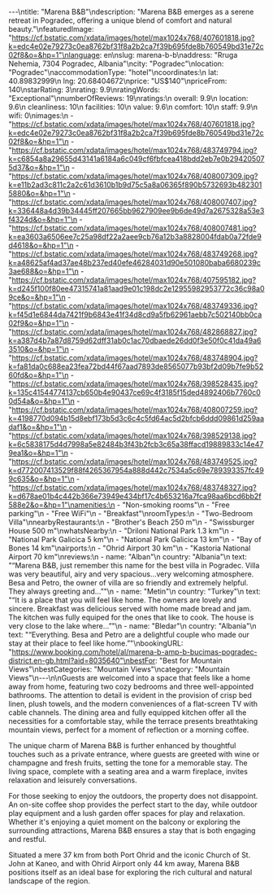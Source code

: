 ---\ntitle: "Marena B&B"\ndescription: "Marena B&B emerges as a serene retreat in Pogradec, offering a unique blend of comfort and natural beauty."\nfeaturedImage: "https://cf.bstatic.com/xdata/images/hotel/max1024x768/407601818.jpg?k=edc4e02e79273c0ea8762bf31f8a2b2ca7f39b695fde8b760549bd31e72c02f8&o=&hp=1"\nlanguage: en\nslug: marena-b-b\naddress: "Rruga Nehemia, 7304 Pogradec, Albania"\ncity: "Pogradec"\nlocation: "Pogradec"\naccommodationType: "hotel"\ncoordinates:\n  lat: 40.89832999\n  lng: 20.68404672\nprice: "US$140"\npriceFrom: 140\nstarRating: 3\nrating: 9.9\nratingWords: "Exceptional"\nnumberOfReviews: 19\nratings:\n  overall: 9.9\n  location: 9.6\n  cleanliness: 10\n  facilities: 10\n  value: 9.6\n  comfort: 10\n  staff: 9.9\n  wifi: 0\nimages:\n  - "https://cf.bstatic.com/xdata/images/hotel/max1024x768/407601818.jpg?k=edc4e02e79273c0ea8762bf31f8a2b2ca7f39b695fde8b760549bd31e72c02f8&o=&hp=1"\n  - "https://cf.bstatic.com/xdata/images/hotel/max1024x768/483749794.jpg?k=c6854a8a29655d43141a6184a6c049cf6fbfcea418bdd2eb7e0b294205075d37&o=&hp=1"\n  - "https://cf.bstatic.com/xdata/images/hotel/max1024x768/408007309.jpg?k=e11b2ad3c811c2a2c61d3610b1b9d75c5a8a06365f890b5732693b4823015880&o=&hp=1"\n  - "https://cf.bstatic.com/xdata/images/hotel/max1024x768/408007407.jpg?k=336448a4d39b34445ff207665bb9627909ee9b6de49d7a2675328a53e3f4324d&o=&hp=1"\n  - "https://cf.bstatic.com/xdata/images/hotel/max1024x768/408007481.jpg?k=ea3603a6506ee7c25a98df22a2aee9cb76a12b3a8828004fdab0a72fde9d4618&o=&hp=1"\n  - "https://cf.bstatic.com/xdata/images/hotel/max1024x768/483749268.jpg?k=a48625af4ad37ae48b237ed40efe46284031d90e501080baba6680239c3ae688&o=&hp=1"\n  - "https://cf.bstatic.com/xdata/images/hotel/max1024x768/407595182.jpg?k=d245f100f80ee47315741a81aad9e01c198dc2e12955982953772c36c98a09ce&o=&hp=1"\n  - "https://cf.bstatic.com/xdata/images/hotel/max1024x768/483749336.jpg?k=f45d1e6844da7421f9b6843e41f34d8cd9a5fb62961aebb7c502140bb0ca02f9&o=&hp=1"\n  - "https://cf.bstatic.com/xdata/images/hotel/max1024x768/482868827.jpg?k=a387d4b7a87d8759d62dff31ab0c1ac70dbaede26dd0f3e50f0c41da49a63510&o=&hp=1"\n  - "https://cf.bstatic.com/xdata/images/hotel/max1024x768/483748904.jpg?k=fa81da0c688ea23fea72bd44f67aad7893de8565077b93bf2d09b7fe9b5260fd&o=&hp=1"\n  - "https://cf.bstatic.com/xdata/images/hotel/max1024x768/398528435.jpg?k=135c41544774137cb650b4e90437ce69c4f3185f15ded4892406b7760c00d54a&o=&hp=1"\n  - "https://cf.bstatic.com/xdata/images/hotel/max1024x768/408007259.jpg?k=4198770d094b15d8ebf173b5d3c6c4c5fd64ac5d2bfcb6ddd09861d259aadaf1&o=&hp=1"\n  - "https://cf.bstatic.com/xdata/images/hotel/max1024x768/398529138.jpg?k=6c5838175d4d7998a5e82484b3f43b2fcb3c65a38ffacd19889833c14e479ea1&o=&hp=1"\n  - "https://cf.bstatic.com/xdata/images/hotel/max1024x768/483749525.jpg?k=d772007413529f88f4265367954a888d442c7534a5c69e789393357fc499c635&o=&hp=1"\n  - "https://cf.bstatic.com/xdata/images/hotel/max1024x768/483748327.jpg?k=d678ae01b4c442b366e73949e434bf17c4b653216a7fca98aa6bcd6bb2f588e2&o=&hp=1"\namenities:\n  - "Non-smoking rooms"\n  - "Free parking"\n  - "Free WiFi"\n  - "Breakfast"\nroomTypes:\n  - "Two-Bedroom Villa"\nnearbyRestaurants:\n  - "Brother's Beach 250 m"\n  - "Swissburger House 500 m"\nwhatsNearby:\n  - "Driloni National Park 1.3 km"\n  - "National Park Galicica 5 km"\n  - "National Park Galicica 13 km"\n  - "Bay of Bones 14 km"\nairports:\n  - "Ohrid Airport 30 km"\n  - "Kastoria National Airport 70 km"\nreviews:\n  - name: "Alban"\n    country: "Albania"\n    text: "“Marena B&B, just remember this name for the best villa in Pogradec. Villa was very beautiful, airy and very spacious...very welcoming atmosphere. Besa and Petro, the owner of villa are so friendly and extremely helpful. They always greeting and...”"\n  - name: "Metin"\n    country: "Turkey"\n    text: "“It is a place that you will feel like home. The owners are lovely and sincere. Breakfast was delicious served with home made bread and jam. The kitchen was fully equiped for the ones that like to cook. The house is very close to the lake where...”"\n  - name: "Bledar"\n    country: "Albania"\n    text: "“Everything. Besa and Petro are a delightful couple who made our stay at their place to feel like home.”"\nbookingURL: "https://www.booking.com/hotel/al/marena-b-amp-b-bucimas-pogradec-district.en-gb.html?aid=8035640"\nbestFor: "Best for Mountain Views"\nbestCategories: "Mountain Views"\ncategory: "Mountain Views"\n---\n\nGuests are welcomed into a space that feels like a home away from home, featuring two cozy bedrooms and three well-appointed bathrooms. The attention to detail is evident in the provision of crisp bed linen, plush towels, and the modern conveniences of a flat-screen TV with cable channels. The dining area and fully equipped kitchen offer all the necessities for a comfortable stay, while the terrace presents breathtaking mountain views, perfect for a moment of reflection or a morning coffee.

The unique charm of Marena B&B is further enhanced by thoughtful touches such as a private entrance, where guests are greeted with wine or champagne and fresh fruits, setting the tone for a memorable stay. The living space, complete with a seating area and a warm fireplace, invites relaxation and leisurely conversations.

For those seeking to enjoy the outdoors, the property does not disappoint. An on-site coffee shop provides the perfect start to the day, while outdoor play equipment and a lush garden offer spaces for play and relaxation. Whether it's enjoying a quiet moment on the balcony or exploring the surrounding attractions, Marena B&B ensures a stay that is both engaging and restful.

Situated a mere 37 km from both Port Ohrid and the iconic Church of St. John at Kaneo, and with Ohrid Airport only 44 km away, Marena B&B positions itself as an ideal base for exploring the rich cultural and natural landscape of the region.